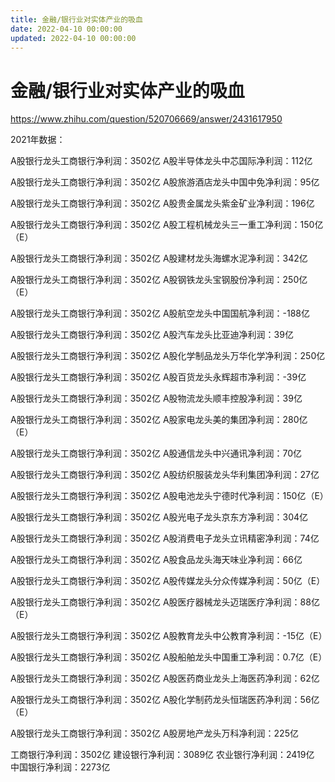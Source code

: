 ```yaml
---
title: 金融/银行业对实体产业的吸血
date: 2022-04-10 00:00:00
updated: 2022-04-10 00:00:00
---
```


# 金融/银行业对实体产业的吸血

https://www.zhihu.com/question/520706669/answer/2431617950

2021年数据：

A股银行龙头工商银行净利润：3502亿
A股半导体龙头中芯国际净利润：112亿

A股银行龙头工商银行净利润：3502亿
A股旅游酒店龙头中国中免净利润：95亿

A股银行龙头工商银行净利润：3502亿
A股贵金属龙头紫金矿业净利润：196亿

A股银行龙头工商银行净利润：3502亿
A股工程机械龙头三一重工净利润：150亿（E）

A股银行龙头工商银行净利润：3502亿
A股建材龙头海螺水泥净利润：342亿

A股银行龙头工商银行净利润：3502亿
A股钢铁龙头宝钢股份净利润：250亿（E）

A股银行龙头工商银行净利润：3502亿
A股航空龙头中国国航净利润：-188亿

A股银行龙头工商银行净利润：3502亿
A股汽车龙头比亚迪净利润：39亿

A股银行龙头工商银行净利润：3502亿
A股化学制品龙头万华化学净利润：250亿

A股银行龙头工商银行净利润：3502亿
A股百货龙头永辉超市净利润：-39亿

A股银行龙头工商银行净利润：3502亿
A股物流龙头顺丰控股净利润：39亿

A股银行龙头工商银行净利润：3502亿
A股家电龙头美的集团净利润：280亿（E）

A股银行龙头工商银行净利润：3502亿
A股通信龙头中兴通讯净利润：70亿

A股银行龙头工商银行净利润：3502亿
A股纺织服装龙头华利集团净利润：27亿

A股银行龙头工商银行净利润：3502亿
A股电池龙头宁德时代净利润：150亿（E）

A股银行龙头工商银行净利润：3502亿
A股光电子龙头京东方净利润：304亿

A股银行龙头工商银行净利润：3502亿
A股消费电子龙头立讯精密净利润：74亿

A股银行龙头工商银行净利润：3502亿
A股食品龙头海天味业净利润：66亿

A股银行龙头工商银行净利润：3502亿
A股传媒龙头分众传媒净利润：50亿（E）

A股银行龙头工商银行净利润：3502亿
A股医疗器械龙头迈瑞医疗净利润：88亿（E）

A股银行龙头工商银行净利润：3502亿
A股教育龙头中公教育净利润：-15亿（E）

A股银行龙头工商银行净利润：3502亿
A股船舶龙头中国重工净利润：0.7亿（E）

A股银行龙头工商银行净利润：3502亿
A股医药商业龙头上海医药净利润：62亿

A股银行龙头工商银行净利润：3502亿
A股化学制药龙头恒瑞医药净利润：56亿（E）

A股银行龙头工商银行净利润：3502亿
A股房地产龙头万科净利润：225亿

工商银行净利润：3502亿
建设银行净利润：3089亿
农业银行净利润：2419亿
中国银行净利润：2273亿
